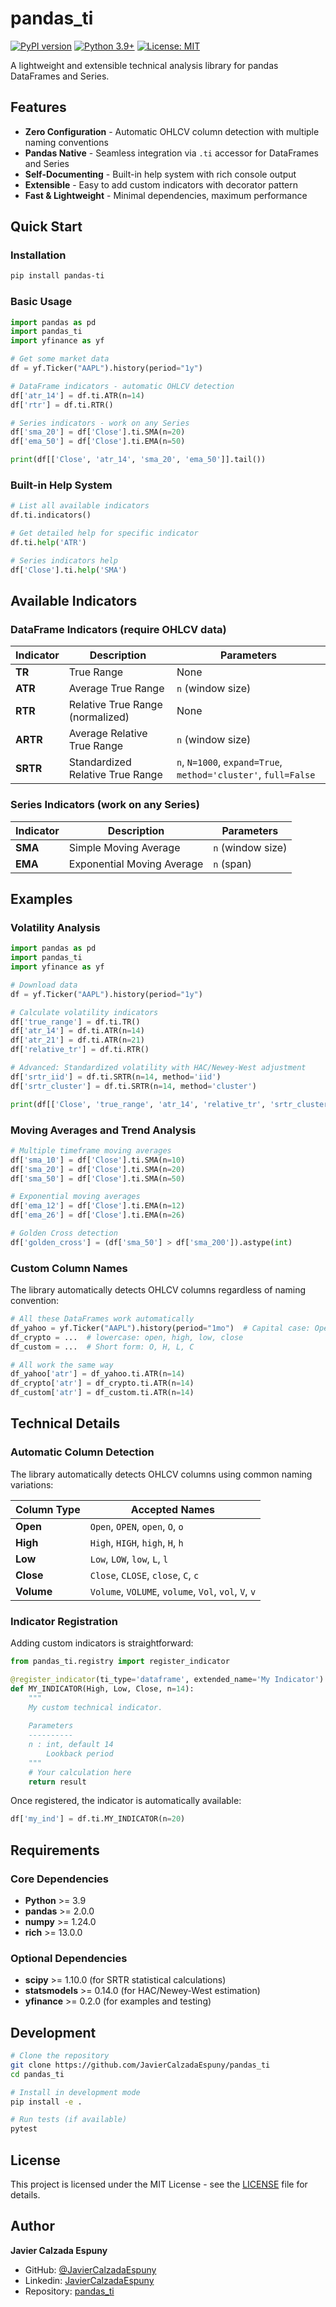 # pandas_ti

[![PyPI version](https://badge.fury.io/py/pandas-ti.svg)](https://badge.fury.io/py/pandas-ti)
[![Python 3.9+](https://img.shields.io/badge/python-3.9+-blue.svg)](https://www.python.org/downloads/)
[![License: MIT](https://img.shields.io/badge/License-MIT-yellow.svg)](https://opensource.org/licenses/MIT)

A lightweight and extensible technical analysis library for pandas DataFrames and Series.

## Features

- **Zero Configuration** - Automatic OHLCV column detection with multiple naming conventions
- **Pandas Native** - Seamless integration via `.ti` accessor for DataFrames and Series
- **Self-Documenting** - Built-in help system with rich console output
- **Extensible** - Easy to add custom indicators with decorator pattern
- **Fast & Lightweight** - Minimal dependencies, maximum performance

## Quick Start

### Installation

```bash
pip install pandas-ti
```

### Basic Usage

```python
import pandas as pd
import pandas_ti
import yfinance as yf

# Get some market data
df = yf.Ticker("AAPL").history(period="1y")

# DataFrame indicators - automatic OHLCV detection
df['atr_14'] = df.ti.ATR(n=14)
df['rtr'] = df.ti.RTR()

# Series indicators - work on any Series
df['sma_20'] = df['Close'].ti.SMA(n=20)
df['ema_50'] = df['Close'].ti.EMA(n=50)

print(df[['Close', 'atr_14', 'sma_20', 'ema_50']].tail())
```

### Built-in Help System

```python
# List all available indicators
df.ti.indicators()

# Get detailed help for specific indicator
df.ti.help('ATR')

# Series indicators help
df['Close'].ti.help('SMA')
```

## Available Indicators

### DataFrame Indicators (require OHLCV data)

| Indicator | Description | Parameters |
|-----------|-------------|------------|
| **TR** | True Range | None |
| **ATR** | Average True Range | `n` (window size) |
| **RTR** | Relative True Range (normalized) | None |
| **ARTR** | Average Relative True Range | `n` (window size) |
| **SRTR** | Standardized Relative True Range | `n`, `N=1000`, `expand=True`, `method='cluster'`, `full=False` |

### Series Indicators (work on any Series)

| Indicator | Description | Parameters |
|-----------|-------------|------------|
| **SMA** | Simple Moving Average | `n` (window size) |
| **EMA** | Exponential Moving Average | `n` (span) |

## Examples

### Volatility Analysis

```python
import pandas as pd
import pandas_ti
import yfinance as yf

# Download data
df = yf.Ticker("AAPL").history(period="1y")

# Calculate volatility indicators
df['true_range'] = df.ti.TR()
df['atr_14'] = df.ti.ATR(n=14)
df['atr_21'] = df.ti.ATR(n=21)
df['relative_tr'] = df.ti.RTR()

# Advanced: Standardized volatility with HAC/Newey-West adjustment
df['srtr_iid'] = df.ti.SRTR(n=14, method='iid')
df['srtr_cluster'] = df.ti.SRTR(n=14, method='cluster')

print(df[['Close', 'true_range', 'atr_14', 'relative_tr', 'srtr_cluster']].tail())
```

### Moving Averages and Trend Analysis

```python
# Multiple timeframe moving averages
df['sma_10'] = df['Close'].ti.SMA(n=10)
df['sma_20'] = df['Close'].ti.SMA(n=20)
df['sma_50'] = df['Close'].ti.SMA(n=50)

# Exponential moving averages
df['ema_12'] = df['Close'].ti.EMA(n=12)
df['ema_26'] = df['Close'].ti.EMA(n=26)

# Golden Cross detection
df['golden_cross'] = (df['sma_50'] > df['sma_200']).astype(int)
```

### Custom Column Names

The library automatically detects OHLCV columns regardless of naming convention:

```python
# All these DataFrames work automatically
df_yahoo = yf.Ticker("AAPL").history(period="1mo")  # Capital case: Open, High, Low, Close
df_crypto = ...  # lowercase: open, high, low, close
df_custom = ...  # Short form: O, H, L, C

# All work the same way
df_yahoo['atr'] = df_yahoo.ti.ATR(n=14)
df_crypto['atr'] = df_crypto.ti.ATR(n=14)
df_custom['atr'] = df_custom.ti.ATR(n=14)
```

## Technical Details

### Automatic Column Detection

The library automatically detects OHLCV columns using common naming variations:

| Column Type | Accepted Names |
|-------------|----------------|
| **Open**    | `Open`, `OPEN`, `open`, `O`, `o` |
| **High**    | `High`, `HIGH`, `high`, `H`, `h` |
| **Low**     | `Low`, `LOW`, `low`, `L`, `l` |
| **Close**   | `Close`, `CLOSE`, `close`, `C`, `c` |
| **Volume**  | `Volume`, `VOLUME`, `volume`, `Vol`, `vol`, `V`, `v` |

### Indicator Registration

Adding custom indicators is straightforward:

```python
from pandas_ti.registry import register_indicator

@register_indicator(ti_type='dataframe', extended_name='My Indicator')
def MY_INDICATOR(High, Low, Close, n=14):
    """
    My custom technical indicator.
    
    Parameters
    ----------
    n : int, default 14
        Lookback period
    """
    # Your calculation here
    return result
```

Once registered, the indicator is automatically available:

```python
df['my_ind'] = df.ti.MY_INDICATOR(n=20)
```

## Requirements

### Core Dependencies
- **Python** >= 3.9
- **pandas** >= 2.0.0
- **numpy** >= 1.24.0
- **rich** >= 13.0.0

### Optional Dependencies
- **scipy** >= 1.10.0 (for SRTR statistical calculations)
- **statsmodels** >= 0.14.0 (for HAC/Newey-West estimation)
- **yfinance** >= 0.2.0 (for examples and testing)

## Development

```bash
# Clone the repository
git clone https://github.com/JavierCalzadaEspuny/pandas_ti
cd pandas_ti

# Install in development mode
pip install -e .

# Run tests (if available)
pytest
```

## License

This project is licensed under the MIT License - see the [LICENSE](LICENSE) file for details.

## Author

**Javier Calzada Espuny**

- GitHub: [@JavierCalzadaEspuny](https://github.com/JavierCalzadaEspuny)
- Linkedin: [JavierCalzadaEspuny](https://www.linkedin.com/in/javiercalzadaespuny/)
- Repository: [pandas_ti](https://github.com/JavierCalzadaEspuny/pandas_ti)
